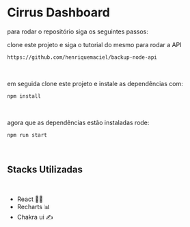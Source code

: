 # Cirrus Dashboard

para rodar o repositório siga os seguintes passos:
</br>

clone este projeto e siga o tutorial do mesmo para rodar a API
```bash
https://github.com/henriquemaciel/backup-node-api
```
</br>

em seguida clone este projeto e instale as dependências com:
```bash
npm install
```
</br>

agora que as dependências estão instaladas rode:
```bash
npm run start
```
</br>

## Stacks Utilizadas

</br>

- React 🧑‍💻
- Recharts 📊 
- Chakra ui ✍️